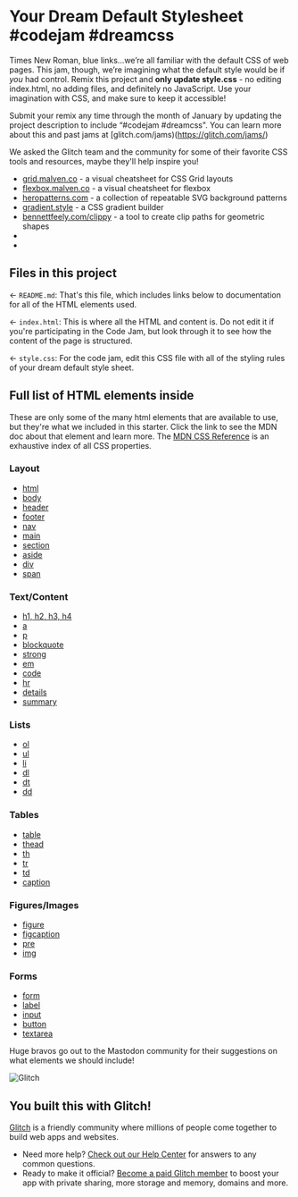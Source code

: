# Your Dream Default Stylesheet #codejam #dreamcss

Times New Roman, blue links…we’re all familiar with the default CSS of web pages. This jam, though, we’re imagining what the default style would be if _you_ had control. Remix this project and **only update style.css** - no editing index.html, no adding files, and definitely no JavaScript. Use your imagination with CSS, and make sure to keep it accessible!

Submit your remix any time through the month of January by updating the project description to include “#codejam #dreamcss". You can learn more about this and past jams at [glitch.com/jams)(https://glitch.com/jams/)

We asked the Glitch team and the community for some of their favorite CSS tools and resources, maybe they'll help inspire you!

- [grid.malven.co](https://grid.malven.co/) - a visual cheatsheet for CSS Grid layouts
- [flexbox.malven.co](https://flexbox.malven.co/) - a visual cheatsheet for flexbox
- [heropatterns.com](https://heropatterns.com/) - a collection of repeatable SVG background patterns
- [gradient.style](https://gradient.style/) - a CSS gradient builder
- [bennettfeely.com/clippy](https://bennettfeely.com/clippy/) - a tool to create clip paths for geometric shapes
- []()
- []()

## Files in this project

← `README.md`: That's this file, which includes links below to documentation for all of the HTML elements used.

← `index.html`: This is where all the HTML and content is. Do not edit it if you're participating in the Code Jam, but look through it to see how the content of the page is structured.

← `style.css`: For the code jam, edit this CSS file with all of the styling rules of your dream default style sheet.

## Full list of HTML elements inside

These are only some of the many html elements that are available to use, but they're what we included in this starter. Click the link to see the MDN doc about that element and learn more. The [MDN CSS Reference](https://developer.mozilla.org/en-US/docs/Web/CSS/Reference) is an exhaustive index of all CSS properties. 


### Layout

- [html](https://developer.mozilla.org/en-US/docs/Web/HTML/Element/html)
- [body](https://developer.mozilla.org/en-US/docs/Web/HTML/Element/body)
- [header](https://developer.mozilla.org/en-US/docs/Web/HTML/Element/header)
- [footer](https://developer.mozilla.org/en-US/docs/Web/HTML/Element/footer)
- [nav](https://developer.mozilla.org/en-US/docs/Web/HTML/Element/nav)
- [main](https://developer.mozilla.org/en-US/docs/Web/HTML/Element/main)
- [section](https://developer.mozilla.org/en-US/docs/Web/HTML/Element/section)
- [aside](https://developer.mozilla.org/en-US/docs/Web/HTML/Element/aside)
- [div](https://developer.mozilla.org/en-US/docs/Web/HTML/Element/div)
- [span](https://developer.mozilla.org/en-US/docs/Web/HTML/Element/span)

### Text/Content

- [h1, h2, h3, h4](https://developer.mozilla.org/en-US/docs/Web/HTML/Element/Heading_Elements)
- [a](https://developer.mozilla.org/en-US/docs/Web/HTML/Element/a)
- [p](https://developer.mozilla.org/en-US/docs/Web/HTML/Element/p)
- [blockquote](https://developer.mozilla.org/en-US/docs/Web/HTML/Element/blockquote)
- [strong](https://developer.mozilla.org/en-US/docs/Web/HTML/Element/strong)
- [em](https://developer.mozilla.org/en-US/docs/Web/HTML/Element/em)
- [code](https://developer.mozilla.org/en-US/docs/Web/HTML/Element/code)
- [hr](https://developer.mozilla.org/en-US/docs/Web/HTML/Element/hr)
- [details](https://developer.mozilla.org/en-US/docs/Web/HTML/Element/details)
- [summary](https://developer.mozilla.org/en-US/docs/Web/HTML/Element/summary)

### Lists

- [ol](https://developer.mozilla.org/en-US/docs/Web/HTML/Element/ol)
- [ul](https://developer.mozilla.org/en-US/docs/Web/HTML/Element/ul)
- [li](https://developer.mozilla.org/en-US/docs/Web/HTML/Element/li)
- [dl](https://developer.mozilla.org/en-US/docs/Web/HTML/Element/dl)
- [dt](https://developer.mozilla.org/en-US/docs/Web/HTML/Element/dt)
- [dd](https://developer.mozilla.org/en-US/docs/Web/HTML/Element/dd)

### Tables

- [table](https://developer.mozilla.org/en-US/docs/Web/HTML/Element/table)
- [thead](https://developer.mozilla.org/en-US/docs/Web/HTML/Element/thead)
- [th](https://developer.mozilla.org/en-US/docs/Web/HTML/Element/th)
- [tr](https://developer.mozilla.org/en-US/docs/Web/HTML/Element/tr)
- [td](https://developer.mozilla.org/en-US/docs/Web/HTML/Element/td)
- [caption](https://developer.mozilla.org/en-US/docs/Web/HTML/Element/caption)

### Figures/Images

- [figure](https://developer.mozilla.org/en-US/docs/Web/HTML/Element/figure)
- [figcaption](https://developer.mozilla.org/en-US/docs/Web/HTML/Element/figcaption)
- [pre](https://developer.mozilla.org/en-US/docs/Web/HTML/Element/pre)
- [img](https://developer.mozilla.org/en-US/docs/Web/HTML/Element/img)

### Forms

- [form](https://developer.mozilla.org/en-US/docs/Web/HTML/Element/form)
- [label](https://developer.mozilla.org/en-US/docs/Web/HTML/Element/label)
- [input](https://developer.mozilla.org/en-US/docs/Web/HTML/Element/input)
- [button](https://developer.mozilla.org/en-US/docs/Web/HTML/Element/button)
- [textarea](https://developer.mozilla.org/en-US/docs/Web/HTML/Element/textarea)

Huge bravos go out to the Mastodon community for their suggestions on what elements we should include!

![Glitch](https://cdn.glitch.com/a9975ea6-8949-4bab-addb-8a95021dc2da%2FLogo_Color.svg?v=1602781328576)

## You built this with Glitch!

[Glitch](https://glitch.com) is a friendly community where millions of people come together to build web apps and websites.

- Need more help? [Check out our Help Center](https://help.glitch.com/) for answers to any common questions.
- Ready to make it official? [Become a paid Glitch member](https://glitch.com/pricing) to boost your app with private sharing, more storage and memory, domains and more.
